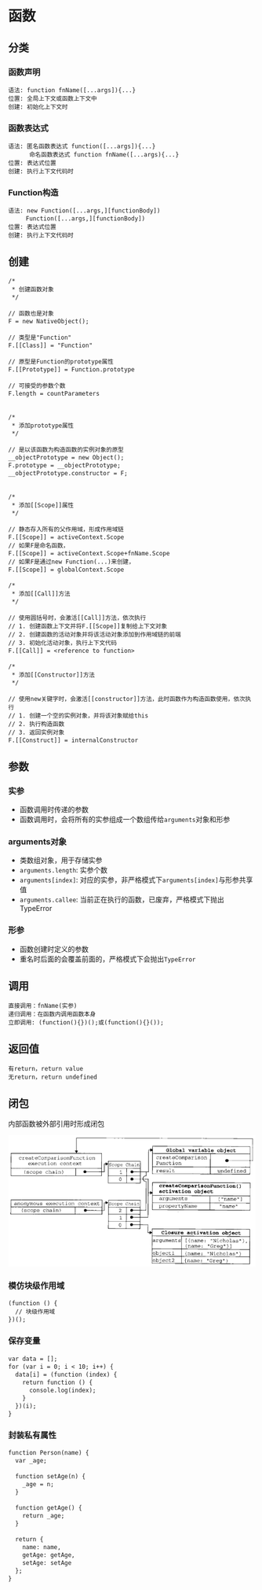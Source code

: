 # 函数

## 分类

### 函数声明

```
语法: function fnName([...args]){...}
位置: 全局上下文或函数上下文中
创建: 初始化上下文时
```

### 函数表达式

```
语法: 匿名函数表达式 function([...args]){...}
      命名函数表达式 function fnName([...args){...}
位置: 表达式位置
创建: 执行上下文代码时
```

### Function构造

```
语法: new Function([...args,][functionBody])
     Function([...args,][functionBody])
位置: 表达式位置
创建: 执行上下文代码时
```

## 创建

```
/*
 * 创建函数对象
 */

// 函数也是对象
F = new NativeObject();

// 类型是"Function"
F.[[Class]] = "Function"

// 原型是Function的prototype属性
F.[[Prototype]] = Function.prototype

// 可接受的参数个数
F.length = countParameters


/*
 * 添加prototype属性
 */

// 是以该函数为构造函数的实例对象的原型
__objectPrototype = new Object();
F.prototype = __objectPrototype;
__objectPrototype.constructor = F;


/*
 * 添加[[Scope]]属性
 */

// 静态存入所有的父作用域，形成作用域链
F.[[Scope]] = activeContext.Scope
// 如果F是命名函数，
F.[[Scope]] = activeContext.Scope+fnName.Scope
// 如果F是通过new Function(...)来创建，
F.[[Scope]] = globalContext.Scope

/*
 * 添加[[Call]]方法
 */

// 使用圆括号时，会激活[[Call]]方法，依次执行
// 1. 创建函数上下文并将F.[[Scope]]复制给上下文对象
// 2. 创建函数的活动对象并将该活动对象添加到作用域链的前端
// 3. 初始化活动对象，执行上下文代码
F.[[Call]] = <reference to function>

/*
 * 添加[[Constructor]]方法
 */

// 使用new关键字时，会激活[[constructor]]方法，此时函数作为构造函数使用，依次执行
// 1. 创建一个空的实例对象，并将该对象赋给this
// 2. 执行构造函数
// 3. 返回实例对象
F.[[Construct]] = internalConstructor
```

## 参数

### 实参

* 函数调用时传递的参数
* 函数调用时，会将所有的实参组成一个数组传给`arguments`对象和形参

### arguments对象

* 类数组对象，用于存储实参
* `arguments.length`: 实参个数
* `arguments[index]`: 对应的实参，非严格模式下`arguments[index]`与形参共享值
* `arguments.callee`: 当前正在执行的函数，已废弃，严格模式下抛出TypeError

### 形参

* 函数创建时定义的参数
* 重名时后面的会覆盖前面的，严格模式下会抛出`TypeError`

## 调用

```
直接调用：fnName(实参)
递归调用：在函数内调用函数本身
立即调用: (function(){})();或(function(){}());
```

## 返回值

```
有return，return value
无return，return undefined
```

## 闭包

内部函数被外部引用时形成闭包

![closure](images/closure.png)

### 模仿块级作用域

```
(function () {
  // 块级作用域
})();
```

### 保存变量

```
var data = [];
for (var i = 0; i < 10; i++) {
  data[i] = (function (index) {
    return function () {
      console.log(index);
    }
  })(i);
}
```

### 封装私有属性

```
function Person(name) {
  var _age;

  function setAge(n) {
    _age = n;
  }

  function getAge() {
    return _age;
  }

  return {
    name: name,
    getAge: getAge,
    setAge: setAge
  };
}
```